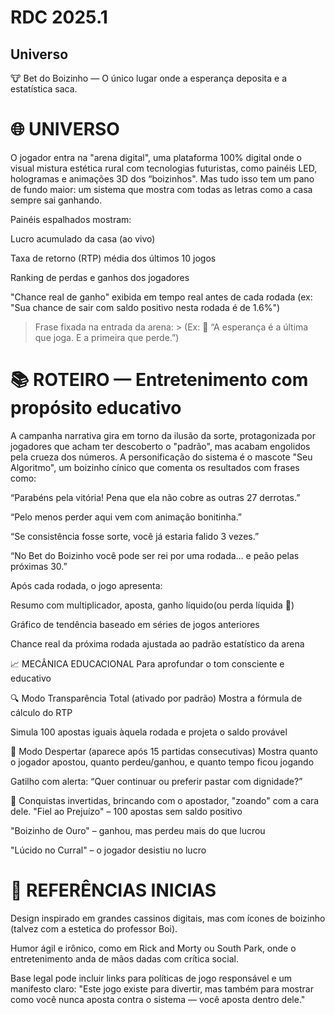 # RDC 2025.1

## Universo
🐮 Bet do Boizinho — O único lugar onde a esperança deposita e a estatística saca.
# 🌐 UNIVERSO
O jogador entra na "arena digital", uma plataforma 100% digital onde o visual mistura estética rural com tecnologias futuristas, como painéis LED, hologramas e animações 3D dos “boizinhos". Mas tudo isso tem um pano de fundo maior: um sistema que mostra com todas as letras como a casa sempre sai ganhando.

Painéis espalhados mostram:

Lucro acumulado da casa (ao vivo)

Taxa de retorno (RTP) média dos últimos 10 jogos

Ranking de perdas e ganhos dos jogadores

"Chance real de ganho" exibida em tempo real antes de cada rodada (ex: "Sua chance de sair com saldo positivo nesta rodada é de 1.6%")

> Frase fixada na entrada da arena: > (Ex: 💸 “A esperança é a última que joga. E a primeira que perde.”)

# 📚 ROTEIRO — Entretenimento com propósito educativo
A campanha narrativa gira em torno da ilusão da sorte, protagonizada por jogadores que acham ter descoberto o "padrão", mas acabam engolidos pela crueza dos números. A personificação do sistema é o mascote "Seu Algoritmo", um boizinho cínico que comenta os resultados com frases como:

“Parabéns pela vitória! Pena que ela não cobre as outras 27 derrotas.”

“Pelo menos perder aqui vem com animação bonitinha.”

“Se consistência fosse sorte, você já estaria falido 3 vezes.”

“No Bet do Boizinho você pode ser rei por uma rodada… e peão pelas próximas 30.”

Após cada rodada, o jogo apresenta:

Resumo com multiplicador, aposta, ganho líquido(ou perda líquida 🤣)

Gráfico de tendência baseado em séries de jogos anteriores

Chance real da próxima rodada ajustada ao padrão estatístico da arena

📈 MECÂNICA EDUCACIONAL
Para aprofundar o tom consciente e educativo

🔍 Modo Transparência Total (ativado por padrão)
Mostra a fórmula de cálculo do RTP

Simula 100 apostas iguais àquela rodada e projeta o saldo provável

🧠 Modo Despertar (aparece após 15 partidas consecutivas)
Mostra quanto o jogador apostou, quanto perdeu/ganhou, e quanto tempo ficou jogando

Gatilho com alerta: “Quer continuar ou preferir pastar com dignidade?”

🏅 Conquistas invertidas, brincando com o apostador, "zoando" com a cara dele.
"Fiel ao Prejuízo" – 100 apostas sem saldo positivo

"Boizinho de Ouro" – ganhou, mas perdeu mais do que lucrou

"Lúcido no Curral" – o jogador desistiu no lucro

# 🔗 REFERÊNCIAS INICIAS
Design inspirado em grandes cassinos digitais, mas com ícones de boizinho (talvez com a estetica do professor Boi).

Humor ágil e irônico, como em Rick and Morty ou South Park, onde o entretenimento anda de mãos dadas com crítica social.

Base legal pode incluir links para políticas de jogo responsável e um manifesto claro: "Este jogo existe para divertir, mas também para mostrar como você nunca aposta contra o sistema — você aposta dentro dele."
